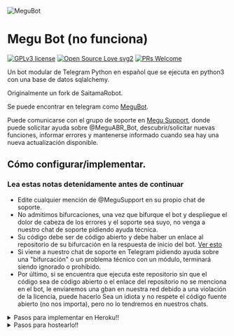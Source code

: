 ![MeguBot](https://telegra.ph/file/4645f09a45e70298624d7.jpg)
# Megu Bot (no funciona)
[![GPLv3 license](https://img.shields.io/badge/License-GPLv3-blue.svg)](https://perso.crans.org/besson/LICENSE.html) [![Open Source Love svg2](https://badges.frapsoft.com/os/v2/open-source.svg?v=103)](https://github.com/ellerbrock/open-source-badges/) [![PRs Welcome](https://img.shields.io/badge/PRs-welcome-brightgreen.svg?style=flat-square)](https://makeapullrequest.com)


Un bot modular de Telegram Python en español que se ejecuta en python3 con una base de datos sqlalchemy.

Originalmente un fork de SaitamaRobot.

Se puede encontrar en telegram como [MeguBot](https://t.me/MeguABR_Bot).

Puede comunicarse con el grupo de soporte en [Megu Support](https://t.me/MeguSupport), donde puede solicitar ayuda sobre @MeguABR_Bot, descubrir/solicitar nuevas funciones, informar errores y mantenerse informado cuando sea hay una nueva actualización disponible.

## Cómo configurar/implementar.

### Lea estas notas detenidamente antes de continuar
 - Edite cualquier mención de @MeguSupport en su propio chat de soporte.
 - No admitimos bifurcaciones, una vez que bifurque el bot y despliegue el dolor de cabeza de los errores y el soporte sea suyo, no venga a nuestro chat de soporte pidiendo ayuda técnica.
 - Su código debe ser de código abierto y debe haber un enlace al repositorio de su bifurcación en la respuesta de inicio del bot. [Ver esto](https://github.com/NachABR/MeguBot-master/blob/f3c76b1c84e14b88a93f3f5a57b4ee748a83c551/MeguBot/__main__.py#L24)
 - Si viene a nuestro chat de soporte en Telegram pidiendo ayuda sobre una "bifurcación" o un problema técnico con un módulo, terminará siendo ignorado o prohibido.
 - Por último, si se encuentra que ejecuta este repositorio sin que el código sea de código abierto o el enlace del repositorio no se menciona en el bot, le enviaremos una gban en nuestra red debido a una violación de la licencia, puede hacerlo Sea un idiota y no respete el código fuente abierto (no nos importa), pero no lo tendremos en nuestros chats.
<details>
<summary>Pasos para implementar en Heroku!!</summary>

```
Complete todos los detalles, ¡Implemente!
Ahora vaya a https://dashboard.heroku.com/apps/(app-name)/resources (Reemplace (app-name) con el nombre de su aplicación)
Encienda el dinamómetro del trabajador (no se preocupe, es gratis :D) y Webhook
Ahora envíe el bot /start. Si no responde, vaya a https://dashboard.heroku.com/apps/(app-name)/settings y elimine el webhook y el puerto.
```
[![Deploy](https://www.herokucdn.com/deploy/button.svg)](https://heroku.com/deploy?template=https://github.com/Nach/MeguBot-master.git)

</details>
<details>
 <summary>Pasos para hostearlo!!</summary>


Nota: Este conjunto de instrucciones es solo una copia y pegado de Marie, tenga en cuenta que [Megu Support](https://t.me/MeguSupport) tiene como objetivo manejar el soporte para @MeguABR_Bot y no cómo configurar su propia bifurcación. Si encuentra esto un poco confuso/difícil de entender, le recomendamos que pregunte a un desarrollador, por favor evite preguntar cómo configurar la instancia del bot en el chat de soporte, tiene como objetivo ayudar a nuestra propia instancia del bot y no a las bifurcaciones.

  ## Configuración del bot (¡lea esto antes de intentar usarlo!):
¡Asegúrese de usar python3.6, ya que no puedo garantizar que todo funcione como se esperaba en versiones anteriores de Python!
Esto se debe a que el análisis de rebajas se realiza iterando a través de un dictado, que está ordenado por defecto en 3.6.

  ### Configuración

Hay dos formas posibles de configurar su bot: un archivo config.py o variables ENV.

La versión preferida es usar un archivo `config.py`, ya que facilita ver todas las configuraciones agrupadas.
Este archivo debe colocarse en su carpeta `MeguBot`, junto con el archivo` __main __. Py`.
Aquí es donde se cargará su token de bot, así como el URI de su base de datos (si está usando una base de datos), y la mayoría de
sus otras configuraciones.

Se recomienda importar sample_config y extender la clase Config, ya que esto asegurará que su configuración contenga todos
valores predeterminados establecidos en sample_config, lo que facilita la actualización.

Un ejemplo de archivo `config.py` podría ser:
```
from MeguBot.sample_config import Config

class Development(Config):
    OWNER_ID = 254318997 # Su ID de telegram.
    OWNER_USERNAME = "SonOfLars" # Su nombre de usuario de telegram.
    API_KEY = "your bot api key" # Su clave api, tal como la proporciona @botfather.
    SQLALCHEMY_DATABASE_URI = 'postgresql://nombredeusuario:contraseña@localhost:5432/database' # Credenciales de base de datos de muestra.
    MESSAGE_DUMP = '-1234567890' # Algún chat grupal donde su bot este ahí.
    USE_MESSAGE_DUMP = True
    SUDO_USERS = [18673980, 83489514] # Lista de identificadores de usuarios que tienen acceso superusuario al bot.
    LOAD = []
    NO_LOAD = ['translation']
```

Si no puede tener un archivo config.py (EG en Heroku), también es posible usar variables de entorno.
Se admiten las siguientes variables de entorno:
 - `ENV`: Establecer esto en ANYTHING habilitará las variables env

 - `TOKEN`: Su token de bot, como una cadena.
 - `OWNER_ID`: un número entero que consiste en su ID de propietario
 - `OWNER_USERNAME`: Su nombre de usuario

 - `DATABASE_URL`: URL de su base de datos
 - `MESSAGE_DUMP`: Opcional: Un chat donde se almacenan sus mensajes guardados respondidos, para evitar que las personas eliminen sus mensajes.
 - `LOAD`: Lista de módulos separados por espacios que le gustaría cargar.
 - `NO_LOAD`: Lista de módulos separados por espacios que no le gustaría cargar.
 - `WEBHOOK`: Configurar esto en ANYTHING habilitará webhooks cuando esté en modo ENV.
 mensajes
 - `URL`: La URL a la que debe conectarse su webhook (solo se necesita para el modo webhook).

 - `SUDO_USERS`: Una lista separada por espacios de user_ids que deben considerarse superusuario.
